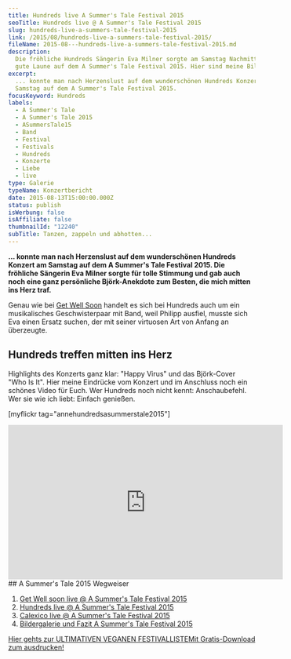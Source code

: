```yaml
---
title: Hundreds live A Summer's Tale Festival 2015
seoTitle: Hundreds live @ A Summer's Tale Festival 2015
slug: hundreds-live-a-summers-tale-festival-2015
link: /2015/08/hundreds-live-a-summers-tale-festival-2015/
fileName: 2015-08---hundreds-live-a-summers-tale-festival-2015.md
description:
  Die fröhliche Hundreds Sängerin Eva Milner sorgte am Samstag Nachmittag für
  gute Laune auf dem A Summer's Tale Festival 2015. Hier sind meine Bilder.
excerpt:
  ... konnte man nach Herzenslust auf dem wunderschönen Hundreds Konzert am
  Samstag auf dem A Summer's Tale Festival 2015.
focusKeyword: Hundreds
labels:
  - A Summer's Tale
  - A Summer's Tale 2015
  - ASummersTale15
  - Band
  - Festival
  - Festivals
  - Hundreds
  - Konzerte
  - Liebe
  - live
type: Galerie
typeName: Konzertbericht
date: 2015-08-13T15:00:00.000Z
status: publish
isWerbung: false
isAffiliate: false
thumbnailId: "12240"
subTitle: Tanzen, zappeln und abhotten...
---
```


<strong>... konnte man nach Herzenslust auf dem wunderschönen Hundreds Konzert
am Samstag auf dem A Summer's Tale Festival 2015. Die fröhliche Sängerin Eva
Milner sorgte für tolle Stimmung und gab auch noch eine ganz persönliche
Björk-Anekdote zum Besten, die mich mitten ins Herz traf.</strong>

Genau wie bei
<a href="http://cardamonchai.com/2015/08/get-well-soon-live-a-summers-tale-festival-2015/">Get
Well Soon</a> handelt es sich bei Hundreds auch um ein musikalisches
Geschwisterpaar mit Band, weil Philipp ausfiel, musste sich Eva einen Ersatz
suchen, der mit seiner virtuosen Art von Anfang an überzeugte.

## Hundreds treffen mitten ins Herz

Highlights des Konzerts ganz klar: "Happy Virus" und das Björk-Cover "Who Is
It". Hier meine Eindrücke vom Konzert und im Anschluss noch ein schönes Video
für Euch. Wer Hundreds noch nicht kennt: Anschaubefehl. Wer sie wie ich liebt:
Einfach genießen.

[myflickr tag="annehundredsasummerstale2015"]

<iframe src="https://www.youtube.com/embed/U_QrYmw2wjQ" width="560" height="315" frameborder="0" allowfullscreen="allowfullscreen"></iframe>## A Summer's Tale 2015 Wegweiser<ol><li><a href="http://cardamonchai.com/2015/08/get-well-soon-live-a-summers-tale-festival-2015/">Get Well soon live @ A Summer's Tale Festival 2015</a></li><li><a href="http://cardamonchai.com/2015/08/hundreds-live-a-summers-tale-festival-2015/">Hundreds live @ A Summer's Tale Festival 2015</a></li><li><a href="http://cardamonchai.com/2015/08/calexico-live-a-summers-tale-festival-2015/">Calexico live @ A Summer's Tale Festival 2015</a></li><li><a href="http://cardamonchai.com/2015/08/a-summers-tale-festival-2015/">Bildergalerie und Fazit A Summer's Tale Festival 2015</a></li></ol><a class="banner banner-green" href="/2015/03/die-ultimative-vegane-festivalliste"><span class="head">Hier gehts zur ULTIMATIVEN VEGANEN FESTIVALLISTE</span><span class="text">Mit Gratis-Download zum ausdrucken!</span></a>
